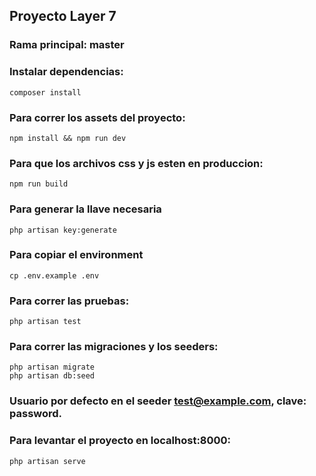 ## Proyecto Layer 7

### Rama principal: master

### Instalar dependencias:

```
composer install
```

### Para correr los assets del proyecto:

```
npm install && npm run dev
```

### Para que los archivos css y js esten en produccion:

```
npm run build
```

### Para generar la llave necesaria

```
php artisan key:generate
```

### Para copiar el environment

```
cp .env.example .env
```

### Para correr las pruebas:

```
php artisan test
```

### Para correr las migraciones y los seeders:

```
php artisan migrate
php artisan db:seed
```

### Usuario por defecto en el seeder test@example.com, clave: password.

### Para levantar el proyecto en localhost:8000:

```
php artisan serve
```
